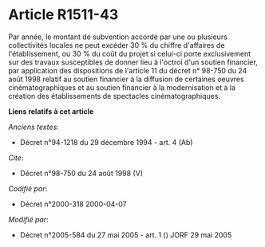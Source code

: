 # Article R1511-43

Par année, le montant de subvention accordé par une ou plusieurs collectivités locales ne peut excéder 30 % du chiffre
d'affaires de l'établissement, ou 30 % du coût du projet si celui-ci porte exclusivement sur des travaux susceptibles de
donner lieu à l'octroi d'un soutien financier, par application des dispositions de l'article 11 du décret n° 98-750 du 24
août 1998 relatif au soutien financier à la diffusion de certaines oeuvres cinématographiques et au soutien financier à la
modernisation et à la création des établissements de spectacles cinématographiques.

**Liens relatifs à cet article**

_Anciens textes_:

  - Décret n°94-1218 du 29 décembre 1994 - art. 4 (Ab)

_Cite_:

  - Décret n°98-750 du 24 août 1998 (V)

_Codifié par_:

  - Décret n°2000-318 2000-04-07

_Modifié par_:

  - Décret n°2005-584 du 27 mai 2005 - art. 1 () JORF 29 mai 2005
